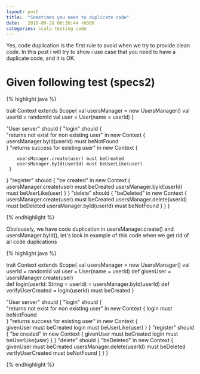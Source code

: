 ```yaml
---
layout: post
title:  "Sometimes you need to duplicate code"
date:   2016-09-28 06:38:44 +0300
categories: scala testing code
---
```

<p>
Yes, code duplication is the first rule to avoid when we try to provide clean code. In this post i will try to show i use case that you need to have a duplicate code, and it is OK.
</p>

# Given following test (specs2)
{% highlight java %}

trait Context extends Scope{
   val usersManager = new UsersManager()
   val userId = randomId
   val user  = User(name = userId)
}

"User server" should {
   "login" should {   
     "returns not exist for non existing user" in new Context {
        usersManager.byId(userId) must beNotFound  
     }
     "returns success for existing user" in new Context {
        
        usersManager.create(user) must beCreated
        usersManager.byId(userId) must beUserLike(user)
     }
   }
   "register" should {
    "be created" in new Context {
      usersManager.create(user) must beCreated
      usersManager.byId(userId) must beUserLike(user)
    }
  }
  "delete" should {
    "beDeleted" in new Context {
      usersManager.create(user) must beCreated
      usersManager.delete(userId) must beDeleted
      usersManager.byId(userId) must beNotFound
    }
  }
}

{% endhighlight %}

<p>
Obviousely, we have code duplication in usersManager.create() and usersManager.byId(), let's look in example of this code when we get rid of all code duplications
</p>

{% highlight java %}

trait Context extends Scope{
   val usersManager = new UsersManager()
   val userId = randomId
   val user  = User(name = userId)
   def givenUser = usersManager.create(user)  
   def login(userId: String = userId) = usersManager.byId(userId)
   def verifyUserCreated = login(userId) must beCreated
}

"User server" should {
   "login" should {   
     "returns not exist for non existing user" in new Context {
        login must beNotFound  
     }
     "returns success for existing user" in new Context {        
        givenUser must beCreated
        login must beUserLike(user)
     }
   }
   "register" should {
    "be created" in new Context {
      givenUser must beCreated
      login must beUserLike(user)
    }
  }
  "delete" should {
    "beDeleted" in new Context {
      givenUser must beCreated
      usersManager.delete(userId) must beDeleted
      verifyUserCreated must beNotFound
    }
  }
}

{% endhighlight %}

